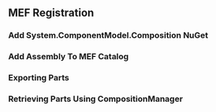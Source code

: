 ## MEF Registration

### Add System.ComponentModel.Composition NuGet

### Add Assembly To MEF Catalog

### Exporting Parts

### Retrieving Parts Using CompositionManager
